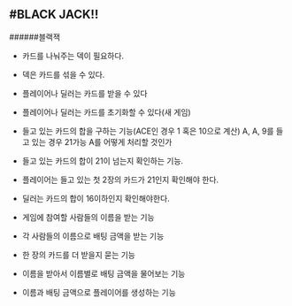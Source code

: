 #BLACK JACK!!
-------------
######블랙잭 

- 카드를 나눠주는 덱이 필요하다.
- 덱은 카드를 섞을 수 있다.
- 플레이어나 딜러는 카드를 받을 수 있다
- 플레이어나 딜러는 카드를 초기화할 수 있다(새 게임)
- 들고 있는 카드의 합을 구하는 기능(ACE인 경우 1 혹은 10으로 계산)
A, A, 9를 들고 있는 경우 21가능 A를 어떻게 처리할 것인가
- 들고 있는 카드의 합이 21이 넘는지 확인하는 기능.
- 플레이어는 들고 있는 첫 2장의 카드가 21인지 확인해야 한다.
- 딜러는 카드의 합이 16이하인지 확인해야한다.


- 게임에 참여할 사람들의 이름을 받는 기능
- 각 사람들의 이름으로 배팅 금액을 받는 기능
- 한 장의 카드를 더 받을지 묻는 기능


- 이름을 받아서 이름별로 배팅 금액을 물어보는 기능
- 이름과 배팅 금액으로 플레이어를 생성하는 기능
